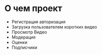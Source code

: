 # О чем проект
- Регистрация авторизация
- Загрузка пользователем коротких видео
- Просмотр Видео
- Модерация
- Оценки
- Подписчики